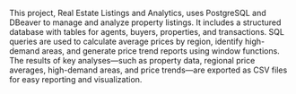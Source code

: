 This project, Real Estate Listings and Analytics, uses PostgreSQL and DBeaver to manage and analyze property listings. It includes a structured database with tables for agents, buyers, properties, and transactions. SQL queries are used to calculate average prices by region, identify high-demand areas, and generate price trend reports using window functions. The results of key analyses—such as property data, regional price averages, high-demand areas, and price trends—are exported as CSV files for easy reporting and visualization.
